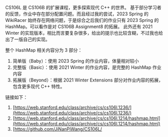 CS106L 是 CS106B 的扩展课程，更多探索现代 C++ 的世界。
基于部分学习者的反馈，作业中存在部分配置问题。而且经过我的尝试，2023 Spring 的 WikiRacer 始终存在网络问题，于是综合之后我们的作业只有 2023 Spring 的 HashMap。可以看作是对 CS106B Assignment8 的拓展。
此外还有 2021 Winter 的实现版本，相比而言要复杂很多，给出的提示也比较含糊，不过我也给出了一版自己的实现。

整个 HashMap 相关内容分为 3 部分：

1. 简单版（Baby）：使用 2023 Spring 的作业内容，体量相对较小
2. 完整版（Basic）：使用 2021 Winter 的作业内容，是完整的 HashMap 作业内容
3. 拓展版（Beyond）：根据 2021 Winter Extensions 部分对作业内容的拓展，包含更多现代 C++ 特性。

链接如下：

1. [https://web.stanford.edu/class/archive/cs/cs106l.1236/](https://web.stanford.edu/class/archive/cs/cs106l.1236/)
2. [https://web.stanford.edu/class/archive/cs/cs106l.1214/hashmap.html](https://web.stanford.edu/class/archive/cs/cs106l.1214/hashmap.html)
3. [https://github.com/JiNanPiWang/CS106L/
